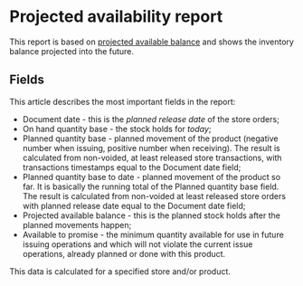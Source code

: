 # Projected availability report

This report is based on [projected available balance](https://docs.erp.net/tech/modules/logistics/planning/projected-available-balance.html?q=projected%20available%20balance) and shows the inventory balance projected into the future.

## Fields

This article describes the most important fields in the report:

- Document date - this is the *planned release date* of the store orders;
- On hand quantity base - the stock holds for *today*;
- Planned quantity base - planned movement of the product (negative number when issuing, positive number when receiving). The result is calculated from non-voided, at least released store transactions, with transactions timestamps equal to the Document date field;
- Planned quantity base to date - planned movement of the product so far. It is basically the running total of the Planned quantity base field. The result is calculated from non-voided at least released store orders with planned release date  equal to the Document date field;
- Projected available balance - this is the planned stock holds after the planned movements happen;
- Available to promise - the minimum quantity available for use in future issuing operations and which will not violate the current issue operations, already planned or done with this product.

This data is calculated for a specified store and/or product.
